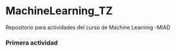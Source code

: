 # MachineLearning_TZ
Repositorio para actividades del curso de Machine Learning -MIAD

### Primera actividad
